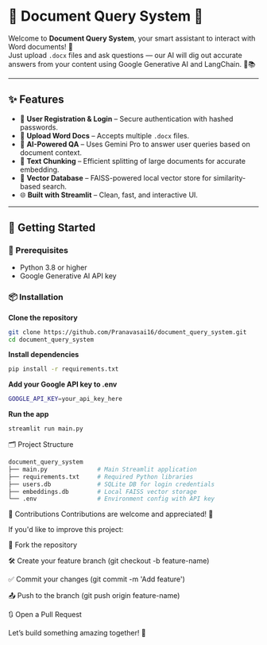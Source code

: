 # 📄 Document Query System 💁

Welcome to **Document Query System**, your smart assistant to interact with Word documents! 🚀  
Just upload `.docx` files and ask questions — our AI will dig out accurate answers from your content using Google Generative AI and LangChain. 💬📚

---

## ✨ Features

- 🔐 **User Registration & Login** – Secure authentication with hashed passwords.
- 📂 **Upload Word Docs** – Accepts multiple `.docx` files.
- 🧠 **AI-Powered QA** – Uses Gemini Pro to answer user queries based on document context.
- 🧩 **Text Chunking** – Efficient splitting of large documents for accurate embedding.
- 💾 **Vector Database** – FAISS-powered local vector store for similarity-based search.
- 🌐 **Built with Streamlit** – Clean, fast, and interactive UI.

---

## 🚀 Getting Started

### 🔧 Prerequisites

- Python 3.8 or higher
- Google Generative AI API key

### 📦 Installation

**Clone the repository**
   ```bash
   git clone https://github.com/Pranavasai16/document_query_system.git
   cd document_query_system
   ```
**Install dependencies**
```bash
pip install -r requirements.txt
```
**Add your Google API key to .env**
```bash
GOOGLE_API_KEY=your_api_key_here
```
**Run the app**
```bash
streamlit run main.py
```

🗂️ Project Structure
```bash
document_query_system
├── main.py              # Main Streamlit application
├── requirements.txt     # Required Python libraries
├── users.db             # SQLite DB for login credentials
├── embeddings.db        # Local FAISS vector storage
└── .env                 # Environment config with API key
```
🙌 Contributions
Contributions are welcome and appreciated! 💖

If you'd like to improve this project:

🍴 Fork the repository

🛠️ Create your feature branch (git checkout -b feature-name)

✅ Commit your changes (git commit -m 'Add feature')

📤 Push to the branch (git push origin feature-name)

🔃 Open a Pull Request

Let’s build something amazing together! 💫